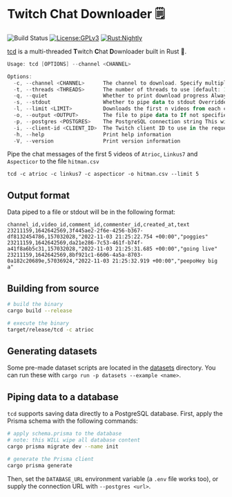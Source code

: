 # Twitch Chat Downloader 🗒️

![Build Status](https://github.com/matteopolak/tcd/actions/workflows/rust.yml/badge.svg)
[![License:GPLv3](https://img.shields.io/badge/license-GPL--3.0-yellow.svg)](https://opensource.org/licenses/GPL-3.0)
[![Rust:Nightly](https://img.shields.io/badge/rust-nightly-blue.svg)](https://www.rust-lang.org/tools/install)

[tcd](https://github.com/matteopolak/tcd) is a multi-threaded **T**witch **C**hat **D**ownloader built in Rust 🦀.

```powershell
Usage: tcd [OPTIONS] --channel <CHANNEL>

Options:
  -c, --channel <CHANNEL>      The channel to download. Specify multiple times to download multiple channels
  -t, --threads <THREADS>      The number of threads to use [default: 10]
  -q, --quiet                  Whether to print download progress Always true if --output or --stdout is specified
  -s, --stdout                 Whether to pipe data to stdout Overridden by --output and --postgres
  -l, --limit <LIMIT>          Downloads the first n videos from each channel
  -o, --output <OUTPUT>        The file to pipe data to If not specified, data will be printed to stdout Overridden by --postgres
  -p, --postgres <POSTGRES>    The PostgreSQL connection string This will take precedence over all other output arguments
  -i, --client-id <CLIENT_ID>  The Twitch client ID to use in the request headers If not specified, the CLIENT_ID environment variable will be used if it exists, otherwise the default client ID will be used
  -h, --help                   Print help information
  -V, --version                Print version information
```

Pipe the chat messages of the first 5 videos of `Atrioc`, `Linkus7` and `Aspecticor` to the file `hitman.csv`

```cli
tcd -c atrioc -c linkus7 -c aspecticor -o hitman.csv --limit 5
```

## Output format

Data piped to a file or stdout will be in the following format:

```csv
channel_id,video_id,comment_id,commenter_id,created_at,text
23211159,1642642569,3f445ae2-2f6e-4256-b367-df8132454786,157032028,"2022-11-03 21:25:22.754 +00:00","poggies"
23211159,1642642569,da21e286-7c53-461f-b74f-a41f8a6b5c31,157032028,"2022-11-03 21:25:31.685 +00:00","going live"
23211159,1642642569,8bf921c1-6606-4a5a-8703-0a182c20689e,57036924,"2022-11-03 21:25:32.919 +00:00","peepoHey big a"
```

## Building from source

```bash
# build the binary
cargo build --release

# execute the binary
target/release/tcd -c atrioc
```

## Generating datasets

Some pre-made dataset scripts are located in the [datasets](./datasets) directory.
You can run these with `cargo run -p datasets --example <name>`.

## Piping data to a database

`tcd` supports saving data directly to a PostgreSQL database.
First, apply the Prisma schema with the following commands:

```bash
# apply schema.prisma to the database
# note: this WILL wipe all database content
cargo prisma migrate dev --name init

# generate the Prisma client
cargo prisma generate
```

Then, set the `DATABASE_URL` environment variable (a `.env` file works too), or supply the connection URL with `--postgres <url>`.
